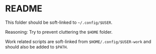 # README

This folder should be soft-linked to `~/.config/$USER`.

Reasoning: Try to prevent cluttering the `$HOME` folder.

Work related scripts are soft-linked from `$HOME/.config/$USER-work` and should also be added to `$PATH`.
